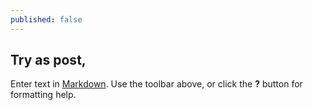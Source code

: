 ```yaml
---
published: false
---
```

## Try as post,

Enter text in [Markdown](http://daringfireball.net/projects/markdown/). Use the toolbar above, or click the **?** button for formatting help.
